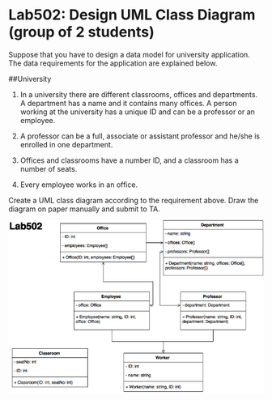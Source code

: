 ﻿# Lab502: Design UML Class Diagram (group of 2 students)

Suppose that you have to design a data model for university application. The data requirements for the application are explained below.

##University

1. In a university there are different classrooms, offices and departments. A department has a name and it contains many offices. A person working at the university has a unique ID and can be a professor or an employee.

2. A professor can be a full, associate or assistant professor and he/she is enrolled in one department.

3. Offices and classrooms have a number ID, and a classroom has a number of seats.

4. Every employee works in an office.

Create a UML class diagram according to the requirement above. Draw the diagram on paper manually and submit to TA.

![570610588](https://raw.githubusercontent.com/cpe200-158-sec2-0588/week-5/6555/week5/Lab502/University.png)
